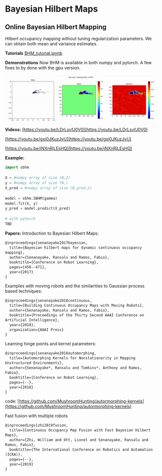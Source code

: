 # Bayesian Hilbert Maps
## Online Bayesian Hilbert Mapping
Hilbert occupancy mapping without tuning regularization parameters. We can obtain both mean and variance estimates. 

**Tutorials**
[BHM_tutorial.ipynb](BHM_tutorial.ipynb)

**Demonstrations**
Now BHM is available in both numpy and pytorch. A few fixes to by done with the gpu version.  

<img src="Outputs/intel.gif" width="600">

**Videos:**
[https://youtu.be/LDrLsvfJ0V0](https://youtu.be/LDrLsvfJ0V0)

[https://youtu.be/gxi0JKuzJvU](https://youtu.be/gxi0JKuzJvU)

[https://youtu.be/iNXnRjLEsHQ](https://youtu.be/iNXnRjLEsHQ)

**Example:**
```python
import sbhm

X = #numpy array of size (N,2)
y = #numpy array of size (N,)
X_pred = #numpy array of size (N_pred,2)

model = sbhm.SBHM(gamma)
model.fit(X, y)
y_pred = model.predict(X_pred)

# with pytorch
TBD
```

**Papers:**
Introduction to Bayesian Hilbert Maps:
```
@inproceedings{senanayake2017bayesian,
  title={Bayesian hilbert maps for dynamic continuous occupancy mapping},
  author={Senanayake, Ransalu and Ramos, Fabio},
  booktitle={Conference on Robot Learning},
  pages={458--471},
  year={2017}
}
```

Examples with moving robots and the similarities to Gaussian process based techniques:
```
@inproceedings{senanayake2018continuous,
  title={Building Continuous Occupancy Maps with Moving Robots},
  author={Senanayake, Ransalu and Ramos, Fabio},
  booktitle={Proceedings of the Thirty Second AAAI Conference on Artificial Intelligence},
  year={2018},
  organization={AAAI Press}
}
```

Learning hinge points and kernel parameters:
```
@inproceedings{senanayake2018automorphing,
  title={Automorphing Kernels for Nonstationarity in Mapping Unstructured Environments},
  author={Senanayake*, Ransalu and Tomkins*, Anthony and Ramos, Fabio},
  booktitle={Conference on Robot Learning},
  pages={--},
  year={2018}
}
```
code: [https://github.com/MushroomHunting/autormorphing-kernels](https://github.com/MushroomHunting/autormorphing-kernels)

Fast fusion with multiple robots
```
@inproceedings{zhi2019fusion,
  title={Continuous Occupancy Map Fusion with Fast Bayesian Hilbert Maps},
  author={Zhi, William and Ott, Lionel and Senanayake, Ransalu and Ramos, Fabio},
  booktitle={The International Conference on Robotics and Automation (ICRA)},
  pages={--},
  year={2019}
}
```

